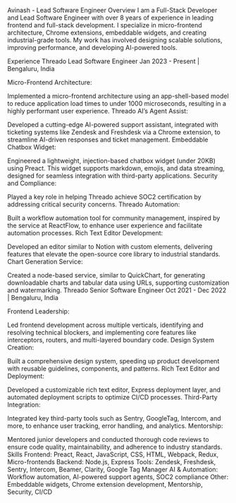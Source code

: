 Avinash - Lead Software Engineer
Overview
I am a Full-Stack Developer and Lead Software Engineer with over 8 years of experience in leading frontend and full-stack development. I specialize in micro-frontend architecture, Chrome extensions, embeddable widgets, and creating industrial-grade tools. My work has involved designing scalable solutions, improving performance, and developing AI-powered tools.

Experience
Threado
Lead Software Engineer
Jan 2023 - Present | Bengaluru, India

Micro-Frontend Architecture:

Implemented a micro-frontend architecture using an app-shell-based model to reduce application load times to under 1000 microseconds, resulting in a highly performant user experience.
Threado AI’s Agent Assist:

Developed a cutting-edge AI-powered support assistant, integrated with ticketing systems like Zendesk and Freshdesk via a Chrome extension, to streamline AI-driven responses and ticket management.
Embeddable Chatbox Widget:

Engineered a lightweight, injection-based chatbox widget (under 20KB) using Preact. This widget supports markdown, emojis, and data streaming, designed for seamless integration with third-party applications.
Security and Compliance:

Played a key role in helping Threado achieve SOC2 certification by addressing critical security concerns.
Threado Automation:

Built a workflow automation tool for community management, inspired by the service at ReactFlow, to enhance user experience and facilitate automation processes.
Rich Text Editor Development:

Developed an editor similar to Notion with custom elements, delivering features that elevate the open-source core library to industrial standards.
Chart Generation Service:

Created a node-based service, similar to QuickChart, for generating downloadable charts and tabular data using URLs, supporting customization and watermarking.
Threado
Senior Software Engineer
Oct 2021 - Dec 2022 | Bengaluru, India

Frontend Leadership:

Led frontend development across multiple verticals, identifying and resolving technical blockers, and implementing core features like interceptors, routers, and multi-layered boundary code.
Design System Creation:

Built a comprehensive design system, speeding up product development with reusable guidelines, components, and patterns.
Rich Text Editor and Deployment:

Developed a customizable rich text editor, Express deployment layer, and automated deployment scripts to optimize CI/CD processes.
Third-Party Integration:

Integrated key third-party tools such as Sentry, GoogleTag, Intercom, and more, to enhance user tracking, error handling, and analytics.
Mentorship:

Mentored junior developers and conducted thorough code reviews to ensure code quality, maintainability, and adherence to industry standards.
Skills
Frontend: Preact, React, JavaScript, CSS, HTML, Webpack, Redux, Micro-frontends
Backend: Node.js, Express
Tools: Zendesk, Freshdesk, Sentry, Intercom, Beamer, Clarity, Google Tag Manager
AI & Automation: Workflow automation, AI-powered support agents, SOC2 compliance
Other: Embeddable widgets, Chrome extension development, Mentorship, Security, CI/CD
